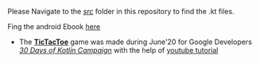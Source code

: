Please Navigate to the [_src_](/src) folder in this repository to find the .kt files. 

Fing the android Ebook [here](https://coding-blocks-ebooks.github.io/blocks-of-android/)

* The [**TicTacToe**](/TicTacToe) game was made during June'20 for Google Developers [_30 Days of Kotlin Campaign_](https://eventsonair.withgoogle.com/events/kotlin#) with the help of  [youtube tutorial](https://www.youtube.com/watch?v=Wekul3F8Zyk)